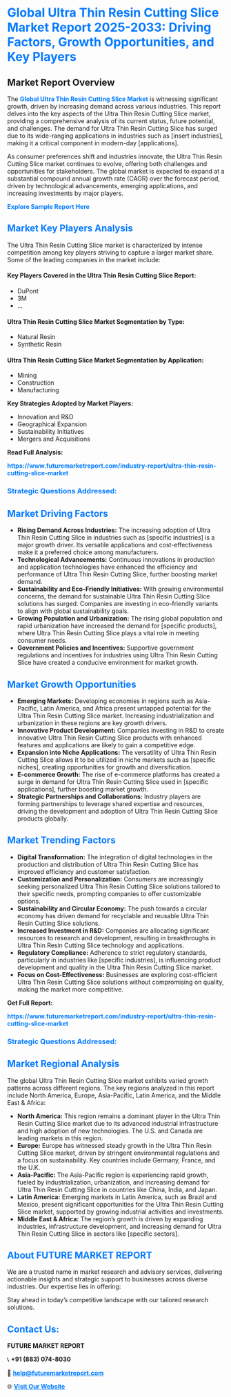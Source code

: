 <h1 style="color: #007BFF;">Global Ultra Thin Resin Cutting Slice Market Report 2025-2033: Driving Factors, Growth Opportunities, and Key Players</h1>

<section id="overview">
<h2>Market Report Overview</h2>
<p>The <a href="https://www.futuremarketreport.com/industry-report/ultra-thin-resin-cutting-slice-market" style="color: #007BFF; text-decoration: none;"><strong>Global Ultra Thin Resin Cutting Slice Market</strong></a> is witnessing significant growth, driven by increasing demand across various industries. This report delves into the key aspects of the Ultra Thin Resin Cutting Slice market, providing a comprehensive analysis of its current status, future potential, and challenges. The demand for Ultra Thin Resin Cutting Slice has surged due to its wide-ranging applications in industries such as [insert industries], making it a critical component in modern-day [applications].</p>
<p>As consumer preferences shift and industries innovate, the Ultra Thin Resin Cutting Slice market continues to evolve, offering both challenges and opportunities for stakeholders. The global market is expected to expand at a substantial compound annual growth rate (CAGR) over the forecast period, driven by technological advancements, emerging applications, and increasing investments by major players.</p>
</section>

<section id="overview">
<p><a href="https://www.futuremarketreport.com/request-sample/reportId=105440" style="color: #007BFF; text-decoration: none;"><strong>Explore Sample Report Here</strong></a></p>
</section>

<section id="key-players">
<h2 style="color: #007BFF;">Market Key Players Analysis</h2>
<p>The Ultra Thin Resin Cutting Slice market is characterized by intense competition among key players striving to capture a larger market share. Some of the leading companies in the market include:</p>
<h4>Key Players Covered in the Ultra Thin Resin Cutting Slice Report:</h4>
<ul><li>DuPont</li><li>3M</li><li>...</li></ul>
<h4>Ultra Thin Resin Cutting Slice Market Segmentation by Type:</h4>
<ul><li>Natural Resin</li><li>Synthetic Resin</li></ul>

<h4>Ultra Thin Resin Cutting Slice Market Segmentation by Application:</h4>
<ul><li>Mining</li><li>Construction</li><li>Manufacturing</li></ul>
<p><strong>Key Strategies Adopted by Market Players:</strong></p>
<ul>
<li>Innovation and R&D</li>
<li>Geographical Expansion</li>
<li>Sustainability Initiatives</li>
<li>Mergers and Acquisitions</li>
</ul>
</section>

<section>
<p><strong>Read Full Analysis: </strong></p><a href="https://www.futuremarketreport.com/industry-report/ultra-thin-resin-cutting-slice-market" style="color: #007BFF; text-decoration: none;"><strong>https://www.futuremarketreport.com/industry-report/ultra-thin-resin-cutting-slice-market</strong></a>
<h3 style="color: #007BFF;">Strategic Questions Addressed:</h3>
</section>

<section id="driving-factors">
<h2 style="color: #007BFF;">Market Driving Factors</h2>
<ul>
<li><strong>Rising Demand Across Industries:</strong> The increasing adoption of Ultra Thin Resin Cutting Slice in industries such as [specific industries] is a major growth driver. Its versatile applications and cost-effectiveness make it a preferred choice among manufacturers.</li>
<li><strong>Technological Advancements:</strong> Continuous innovations in production and application technologies have enhanced the efficiency and performance of Ultra Thin Resin Cutting Slice, further boosting market demand.</li>
<li><strong>Sustainability and Eco-Friendly Initiatives:</strong> With growing environmental concerns, the demand for sustainable Ultra Thin Resin Cutting Slice solutions has surged. Companies are investing in eco-friendly variants to align with global sustainability goals.</li>
<li><strong>Growing Population and Urbanization:</strong> The rising global population and rapid urbanization have increased the demand for [specific products], where Ultra Thin Resin Cutting Slice plays a vital role in meeting consumer needs.</li>
<li><strong>Government Policies and Incentives:</strong> Supportive government regulations and incentives for industries using Ultra Thin Resin Cutting Slice have created a conducive environment for market growth.</li>
</ul>
</section>

<section id="growth-opportunities">
<h2 style="color: #007BFF;">Market Growth Opportunities</h2>
<ul>
<li><strong>Emerging Markets:</strong> Developing economies in regions such as Asia-Pacific, Latin America, and Africa present untapped potential for the Ultra Thin Resin Cutting Slice market. Increasing industrialization and urbanization in these regions are key growth drivers.</li>
<li><strong>Innovative Product Development:</strong> Companies investing in R&D to create innovative Ultra Thin Resin Cutting Slice products with enhanced features and applications are likely to gain a competitive edge.</li>
<li><strong>Expansion into Niche Applications:</strong> The versatility of Ultra Thin Resin Cutting Slice allows it to be utilized in niche markets such as [specific niches], creating opportunities for growth and diversification.</li>
<li><strong>E-commerce Growth:</strong> The rise of e-commerce platforms has created a surge in demand for Ultra Thin Resin Cutting Slice used in [specific applications], further boosting market growth.</li>
<li><strong>Strategic Partnerships and Collaborations:</strong> Industry players are forming partnerships to leverage shared expertise and resources, driving the development and adoption of Ultra Thin Resin Cutting Slice products globally.</li>
</ul>
</section>

<section id="trending-factors">
<h2 style="color: #007BFF;">Market Trending Factors</h2>
<ul>
<li><strong>Digital Transformation:</strong> The integration of digital technologies in the production and distribution of Ultra Thin Resin Cutting Slice has improved efficiency and customer satisfaction.</li>
<li><strong>Customization and Personalization:</strong> Consumers are increasingly seeking personalized Ultra Thin Resin Cutting Slice solutions tailored to their specific needs, prompting companies to offer customizable options.</li>
<li><strong>Sustainability and Circular Economy:</strong> The push towards a circular economy has driven demand for recyclable and reusable Ultra Thin Resin Cutting Slice solutions.</li>
<li><strong>Increased Investment in R&D:</strong> Companies are allocating significant resources to research and development, resulting in breakthroughs in Ultra Thin Resin Cutting Slice technology and applications.</li>
<li><strong>Regulatory Compliance:</strong> Adherence to strict regulatory standards, particularly in industries like [specific industries], is influencing product development and quality in the Ultra Thin Resin Cutting Slice market.</li>
<li><strong>Focus on Cost-Effectiveness:</strong> Businesses are exploring cost-efficient Ultra Thin Resin Cutting Slice solutions without compromising on quality, making the market more competitive.</li>
</ul>
</section>

<section>
<p><strong>Get Full Report: </strong></p><a href="https://www.futuremarketreport.com/industry-report/ultra-thin-resin-cutting-slice-market" style="color: #007BFF; text-decoration: none;"><strong>https://www.futuremarketreport.com/industry-report/ultra-thin-resin-cutting-slice-market</strong></a>
<h3 style="color: #007BFF;">Strategic Questions Addressed:</h3>
</section>


<section id="regional-analysis">
<h2 style="color: #007BFF;">Market Regional Analysis</h2>
<p>The global Ultra Thin Resin Cutting Slice market exhibits varied growth patterns across different regions. The key regions analyzed in this report include North America, Europe, Asia-Pacific, Latin America, and the Middle East & Africa:</p>
<ul>
<li><strong>North America:</strong> This region remains a dominant player in the Ultra Thin Resin Cutting Slice market due to its advanced industrial infrastructure and high adoption of new technologies. The U.S. and Canada are leading markets in this region.</li>
<li><strong>Europe:</strong> Europe has witnessed steady growth in the Ultra Thin Resin Cutting Slice market, driven by stringent environmental regulations and a focus on sustainability. Key countries include Germany, France, and the U.K.</li>
<li><strong>Asia-Pacific:</strong> The Asia-Pacific region is experiencing rapid growth, fueled by industrialization, urbanization, and increasing demand for Ultra Thin Resin Cutting Slice in countries like China, India, and Japan.</li>
<li><strong>Latin America:</strong> Emerging markets in Latin America, such as Brazil and Mexico, present significant opportunities for the Ultra Thin Resin Cutting Slice market, supported by growing industrial activities and investments.</li>
<li><strong>Middle East & Africa:</strong> The region’s growth is driven by expanding industries, infrastructure development, and increasing demand for Ultra Thin Resin Cutting Slice in sectors like [specific sectors].</li>
</ul>
</section>

<footer>
<h2 style="color: #007BFF;">About FUTURE MARKET REPORT</h2>
<p>We are a trusted name in market research and advisory services, delivering actionable insights and strategic support to businesses across diverse industries. Our expertise lies in offering:</p>

<p>Stay ahead in today’s competitive landscape with our tailored research solutions.</p>

<h2 style="color: #007BFF;">Contact Us:</h2>
<p><strong>FUTURE MARKET REPORT</strong></p>
<p>📞 <strong>+91 (883) 074-8030</strong></p>
<p>📧 <strong><a href="mailto:help@futuremarketreport.com" style="color: #007BFF;">help@futuremarketreport.com</a></strong></p>
<p>🌐 <strong><a href="https://www.futuremarketreport.com/" style="color: #007BFF;">Visit Our Website</a></strong></p>
</footer>